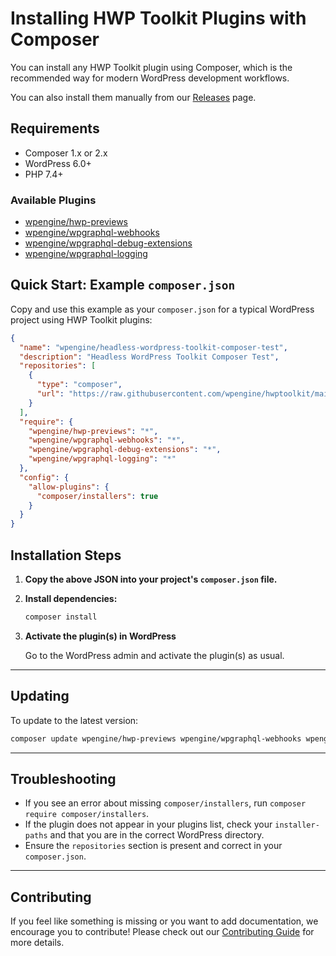 # Installing HWP Toolkit Plugins with Composer

You can install any HWP Toolkit plugin using Composer, which is the recommended way for modern WordPress development workflows.

You can also install them manually from our [Releases](https://github.com/wpengine/hwptoolkit/releases) page.

## Requirements

- Composer 1.x or 2.x
- WordPress 6.0+
- PHP 7.4+

### Available Plugins

- [wpengine/hwp-previews](https://github.com/wpengine/hwptoolkit/tree/main/plugins/hwp-previews#readme)
- [wpengine/wpgraphql-webhooks](https://github.com/wpengine/hwptoolkit/tree/main/plugins/wpgraphql-webhooks#readme)
- [wpengine/wpgraphql-debug-extensions](https://github.com/wpengine/hwptoolkit/tree/main/plugins/wpgraphql-debug-extensions#readme)
- [wpengine/wpgraphql-logging](https://github.com/wpengine/hwptoolkit/tree/main/plugins/wpgraphql-logging#readme)

## Quick Start: Example `composer.json`

Copy and use this example as your `composer.json` for a typical WordPress project using HWP Toolkit plugins:

```json
{
  "name": "wpengine/headless-wordpress-toolkit-composer-test",
  "description": "Headless WordPress Toolkit Composer Test",
  "repositories": [
    {
      "type": "composer",
      "url": "https://raw.githubusercontent.com/wpengine/hwptoolkit/main/plugins/composer-packages.json"
    }
  ],
  "require": {
    "wpengine/hwp-previews": "*",
    "wpengine/wpgraphql-webhooks": "*",
    "wpengine/wpgraphql-debug-extensions": "*",
    "wpengine/wpgraphql-logging": "*"
  },
  "config": {
    "allow-plugins": {
      "composer/installers": true
    }
  }
}
```

## Installation Steps

1. **Copy the above JSON into your project's `composer.json` file.**

2. **Install dependencies:**

   ```bash
   composer install
   ```

3. **Activate the plugin(s) in WordPress**

   Go to the WordPress admin and activate the plugin(s) as usual.

---

## Updating

To update to the latest version:

```bash
composer update wpengine/hwp-previews wpengine/wpgraphql-webhooks wpengine/wpgraphql-debug-extensions wpengine/wpgraphql-logging
```

---

## Troubleshooting

- If you see an error about missing `composer/installers`, run `composer require composer/installers`.
- If the plugin does not appear in your plugins list, check your `installer-paths` and that you are in the correct WordPress directory.
- Ensure the `repositories` section is present and correct in your `composer.json`.

---

## Contributing

If you feel like something is missing or you want to add documentation, we encourage you to contribute! Please check out our [Contributing Guide](https://github.com/wpengine/hwptoolkit/blob/main/CONTRIBUTING.md) for more details.
